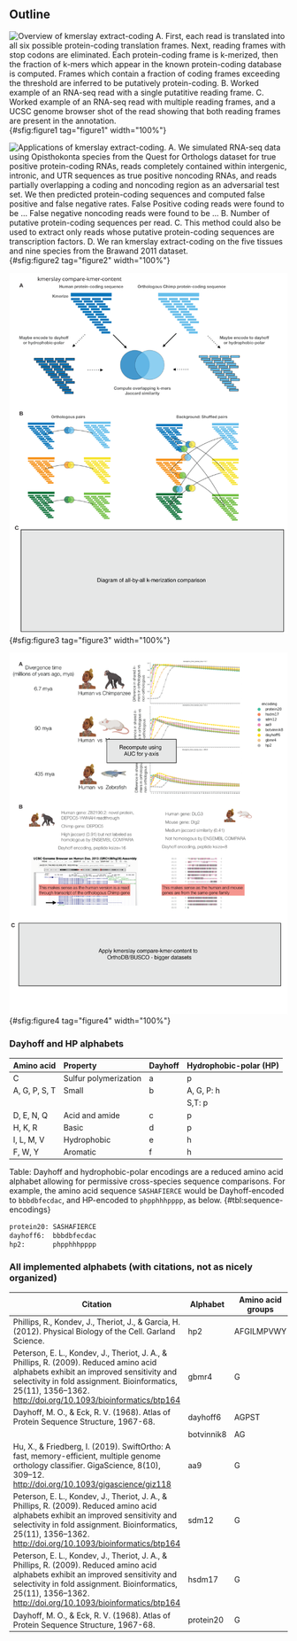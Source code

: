 ## Outline

![Overview of `kmerslay extract-coding` **A.** First, each read is translated into all six possible protein-coding translation frames. Next, reading frames with stop codons are eliminated. Each protein-coding frame is $k$-merized, then the fraction of $k$-mers which appear in the known protein-coding database is computed. Frames which contain a fraction of coding frames exceeding the threshold are inferred to be putatively protein-coding. **B.** Worked example of an RNA-seq read with a single putatitive reading frame. **C.** Worked example of an RNA-seq read with multiple reading frames, and a UCSC genome browser shot of the read showing that both reading frames are present in the annotation.](images/SVG/figure1.svg){#sfig:figure1 tag="figure1" width="100%"}


![Applications of `kmerslay extract-coding`. **A.** We simulated RNA-seq data using Opisthokonta species from the Quest for Orthologs dataset for true positive protein-coding RNAs, reads completely contained within intergenic, intronic, and UTR sequences as true positive noncoding RNAs, and reads partially overlapping a coding and noncoding region as an adversarial test set. We then predicted protein-coding sequences and computed false positive and false negative rates. False Positive coding reads were found to be ... False negative noncoding reads were found to be ... **B.** Number of putative protein-coding sequences per read. **C.** This method could also be used to extract only reads whose putative protein-coding sequences are transcription factors. **D.** We ran `kmerslay extract-coding` on the five tissues and nine species from the Brawand 2011 dataset.](images/SVG/figure2.svg){#sfig:figure2 tag="figure2" width="100%"}


![Overview of `kmerslay compare-kmer-content` **A.** Protein sequences are $k$-merized by converting into a bag of words using a sliding window of size $k$, potentially re-encoded to a lossy alphabet, and then their fraction of overlapping $k$-mers is computed into a Jaccard similarity. **B.** One option for `kmerslay compare-kmer-content` is to specify a pair of sequence files, and compute a background of $k$-mer similarty using randomly shuffled pairs. **C.** Another option for `kmerslay compare-kmer-content` is to do an all-by-all $k$-mer similarity comparison.](images/SVG/figure3.svg){#sfig:figure3 tag="figure3" width="100%"}

![Applications of `kmerslay compare-kmer-content`. **A.** We used `kmerslay compare-kmer-content` on pairs of orthologous protein sequences between humans and the remaining Opisthokonta species in the Quest for Orthologs dataset. x-axis, $k$-mer size, y-axis, mean difference. **B.** False positive calls by `kmerslay compare-kmer-content` are either paralogs or read-through protein products. **C.** We applied `kmerslay compare-kmer-content` to ... to find putative orthologs. We found ... the accuracy was ...](images/SVG/figure4.svg){#sfig:figure4 tag="figure4" width="100%"}


### Dayhoff and HP alphabets

|  Amino acid                    | Property              | Dayhoff | Hydrophobic-polar (HP) |
| :----------------------------- | :-------------------- | :------ | :--------------------- |
| C                              | Sulfur polymerization | a       | p                      |
| A, G, P, S, T                  | Small                 | b       | A, G, P: h             |
|                                |                       |         | S,T: p                 |
| D, E, N, Q                     | Acid and amide        | c       | p                      |
| H, K, R                        | Basic                 | d       | p                      |
| I, L, M, V                     | Hydrophobic           | e       | h                      |
| F, W, Y                        | Aromatic              | f       | h                      |

Table: Dayhoff and hydrophobic-polar encodings are a reduced amino acid
alphabet allowing for permissive cross-species sequence comparisons. For
example, the amino acid sequence `SASHAFIERCE` would be Dayhoff-encoded
to `bbbdbfecdac`, and HP-encoded to `phpphhhpppp`, as below. {#tbl:sequence-encodings}


```
protein20: SASHAFIERCE
dayhoff6:  bbbdbfecdac
hp2:       phpphhhpppp
```


### All implemented alphabets (with citations, not as nicely organized)
<!-- Copied this google spreadsheet https://docs.google.com/spreadsheets/d/1RDuQD0aRyv-FnQJbjRosHEJV85_9BNrzmmvgFRQSgN8/edit#gid=0 into https://thisdavej.com/copy-table-in-excel-and-paste-as-a-markdown-table/ -->

| Citation                                                                                                                                                                                                                                             | Alphabet   | Amino acid groups |           |    |     |    |     |    |      |    |   |            |   |      |   |   |       |   |   |   |   |
|------------------------------------------------------------------------------------------------------------------------------------------------------------------------------------------------------------------------------------------------------|------------|-------------------|-----------|----|-----|----|-----|----|------|----|---|------------|---|------|---|---|-------|---|---|---|---|
| Phillips, R., Kondev, J., Theriot, J., & Garcia, H. (2012). Physical Biology of the Cell. Garland Science.                                                                                                                                           | hp2        | AFGILMPVWY        |           |    |     |    |     |    |      |    |   | CDEHKNQRST |   |      |   |   |       |   |   |   |   |
| Peterson, E. L., Kondev, J., Theriot, J. A., & Phillips, R. (2009). Reduced amino acid alphabets exhibit an improved sensitivity and selectivity in fold assignment. Bioinformatics, 25(11), 1356–1362. http://doi.org/10.1093/bioinformatics/btp164 | gbmr4      | G                 | ADKERNTSQ |    |     |    |     |    |      |    |   | YFLIVMCWH  |   |      |   |   |       |   |   |   | P |
| Dayhoff, M. O., & Eck, R. V. (1968). Atlas of Protein Sequence Structure, 1967-68.                                                                                                                                                                   | dayhoff6   | AGPST             |           |    |     |    | HRK |    | DENQ |    |   | FWY        |   | ILMV |   |   |       | C |   |   |   |
|                                                                                                                                                                                                                                                      | botvinnik8 | AG                |           | DE |     | RK |     | NQ | ST   |    |   | FY         |   | LIV  |   |   | CMWHP |   |   |   |   |
| Hu, X., & Friedberg, I. (2019). SwiftOrtho: A fast, memory-efficient, multiple genome orthology classifier. GigaScience, 8(10), 309–12. http://doi.org/10.1093/gigascience/giz118                                                                    | aa9        | G                 | AST       |    | KR  |    |     | EQ |      | DN |   | CFILMVY    |   |      |   |   |       |   | W | H | P |
| Peterson, E. L., Kondev, J., Theriot, J. A., & Phillips, R. (2009). Reduced amino acid alphabets exhibit an improved sensitivity and selectivity in fold assignment. Bioinformatics, 25(11), 1356–1362. http://doi.org/10.1093/bioinformatics/btp164 | sdm12      | G                 | A         | D  | KER |    |     | N  | TSQ  |    |   | YF         |   | LIVM |   |   |       | C | W | H | P |
| Peterson, E. L., Kondev, J., Theriot, J. A., & Phillips, R. (2009). Reduced amino acid alphabets exhibit an improved sensitivity and selectivity in fold assignment. Bioinformatics, 25(11), 1356–1362. http://doi.org/10.1093/bioinformatics/btp164 | hsdm17     | G                 | A         | D  | KE  |    | R   | N  | T    | S  | Q | Y          | F | LIV  |   |   | M     | C | W | H | P |
| Dayhoff, M. O., & Eck, R. V. (1968). Atlas of Protein Sequence Structure, 1967-68.                                                                                                                                                                   | protein20  | G                 | A         | D  | E   | K  | R   | N  | T    | S  | Q | Y          | F | L    | I | V | M     | C | W | H | P |
